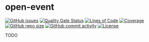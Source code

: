 # open-event
[![GitHub issues](https://img.shields.io/github/issues/sambalmueslie/open-event)](https://github.com/sambalmueslie/open-event/issues)
[![Quality Gate Status](https://sonarcloud.io/api/project_badges/measure?project=sambalmueslie_open-event&metric=alert_status)](https://sonarcloud.io/dashboard?id=sambalmueslie_open-event)
[![Lines of Code](https://sonarcloud.io/api/project_badges/measure?project=sambalmueslie_open-event&metric=ncloc)](https://sonarcloud.io/dashboard?id=sambalmueslie_open-event)
[![Coverage](https://sonarcloud.io/api/project_badges/measure?project=sambalmueslie_open-event&metric=coverage)](https://sonarcloud.io/dashboard?id=sambalmueslie_open-event)
[![GitHub repo size](https://img.shields.io/github/repo-size/sambalmueslie/open-event)](https://github.com/sambalmueslie/open-event)
[![GitHub commit activity](https://img.shields.io/github/commit-activity/w/sambalmueslie/open-event)](https://github.com/sambalmueslie/open-event/pulse)
[![License](https://img.shields.io/badge/License-Apache%202.0-blue.svg)](https://github.com/sambalmueslie/open-event/blob/master/LICENSE)


TODO

